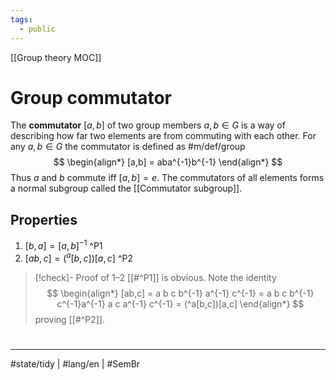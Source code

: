 ```yaml
---
tags:
  - public
---
```

[[Group theory MOC]]
# Group commutator

The **commutator** $[a,b]$ of two group members $a,b \in G$ is a way of describing how far two elements are from commuting with each other.
For any $a,b \in G$ the commutator is defined as #m/def/group 
$$
\begin{align*}
[a,b] = aba^{-1}b^{-1}
\end{align*}
$$
Thus $a$ and $b$ commute iff $[a,b] = e$.
The commutators of all elements forms a normal subgroup called the [[Commutator subgroup]].

## Properties

1. $[b,a] = [a,b]^{-1}$ ^P1
2. $[ab,c] = (^a[b,c])[a,c]$ ^P2

> [!check]- Proof of 1–2
> [[#^P1]] is obvious.
> Note the identity
> $$
> \begin{align*}
> [ab,c] = a b c b^{-1} a^{-1} c^{-1} 
> = a b c b^{-1} c^{-1}a^{-1} a c a^{-1} c^{-1} = (^a[b,c])[a,c]
> \end{align*}
> $$
> proving [[#^P2]]. <span class="QED"/>

#
---
#state/tidy | #lang/en | #SemBr
